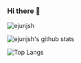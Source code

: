 ### Hi there 👋

![ejunjsh](https://count.getloli.com/get/@ejunjsh?theme=rule34)

![ejunjsh's github stats](https://github-readme-stats.vercel.app/api?username=ejunjsh&theme=blue-green&count_private=true&show_icons=true&layout=compact)

![Top Langs](https://github-readme-stats.vercel.app/api/top-langs/?username=ejunjsh&theme=blue-green&count_private=true&show_icons=true&langs_count=5&layout=compact)
